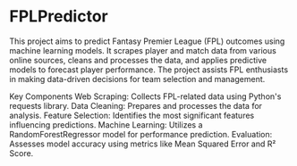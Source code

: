 # FPLPredictor
This project aims to predict Fantasy Premier League (FPL) outcomes using machine learning models. It scrapes player and match data from various online sources, cleans and processes the data, and applies predictive models to forecast player performance. The project assists FPL enthusiasts in making data-driven decisions for team selection and management.

Key Components
Web Scraping: Collects FPL-related data using Python's requests library.
Data Cleaning: Prepares and processes the data for analysis.
Feature Selection: Identifies the most significant features influencing predictions.
Machine Learning: Utilizes a RandomForestRegressor model for performance prediction.
Evaluation: Assesses model accuracy using metrics like Mean Squared Error and R² Score.
